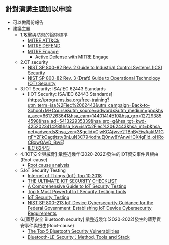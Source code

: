 
## 針對演講主題加以申論
- 可以做兩份報告
- 建議主題
  - 1.攻擊與防禦的論術標準
    - [MITRE ATT&Ck](https://attack.mitre.org/)
    - [MITRE DEFEND](https://d3fend.mitre.org/)
    - [MITRE Engage](https://engage.mitre.org/)
      - [Active Defense with MITRE Engage](https://www.zscaler.com/blogs/product-insights/active-defense-mitre-engage?_bt=&_bk=&_bm=&_bn=x&_bg=&utm_source=google&utm_medium=cpc&utm_campaign=google-ads-na&gclid=CjwKCAjwve2TBhByEiwAaktM1AZWdVumbgAwBU1eApJeMq2SxwkBVqfUk_3XkjXUkpfFDquZMtcX4BoCRjcQAvD_BwE)
  - 2.OT security 
    - [NIST SP 800-82 Rev. 2 Guide to Industrial Control Systems (ICS) Security](https://csrc.nist.gov/publications/detail/sp/800-82/rev-2/final)
    - [NIST SP 800-82 Rev. 3 (Draft) Guide to Operational Technology (OT) Security](https://csrc.nist.gov/publications/detail/sp/800-82/rev-3/draft)
  - 3.IOT Security: ISA/IEC 62443 Standards
    - [IOT Security: ISA/IEC 62443 Standards] (https://programs.isa.org/free-training?utm_term=isa%2Fiec%2062443&utm_campaign=Back-to-School+M+Course&utm_source=adwords&utm_medium=ppc&hsa_acc=6617263641&hsa_cam=14401414510&hsa_grp=127293854598&hsa_ad=541322935339&hsa_src=g&hsa_tgt=kwd-425202341428&hsa_kw=isa%2Fiec%2062443&hsa_mt=b&hsa_net=adwords&hsa_ver=3&gclid=CjwKCAjwve2TBhByEiwAaktM1GrtFY2FkOagtltstvBnLuN3C794odhuEj0nw8YAnwHCX4gFId_oHRoCBxwQAvD_BwE)
    - [IEC 62443](https://zh.wikipedia.org/wiki/IEC_62443)
  - 4.[IOT安全與威脅] 彙整近幾年(2020-2022)發生的IOT資安事件與根由(Root-cause)
    - [Root cause analysis](https://en.wikipedia.org/wiki/Root_cause_analysis) 
  - 5.IoT Security Testing
    - [Internet of Things (IoT) Top 10 2018](https://owasp.org/www-project-internet-of-things/) 
    - [THE ULTIMATE IOT SECURITY CHECKLIST](https://blog.particle.io/iot-security/)
    - [A Comprehensive Guide to IoT Security Testing](https://www.getastra.com/blog/security-audit/iot-security-testing/)
    - [Top 5 Most Powerful IoT Security Testing Tools](https://www.appknox.com/blog/iot-security-testing-tools)
    - [IoT Security Testing](https://www2.deloitte.com/content/dam/Deloitte/in/Documents/risk/in-risk-iot-security-testing-noexp.pdf)
    - [NIST SP 800-213 IoT Device Cybersecurity Guidance for the Federal Government: Establishing IoT Device Cybersecurity Requirements](https://csrc.nist.gov/publications/detail/sp/800-213/final)
  - 6.[藍芽安全 Bluetooth security] 彙整近幾年(2020-2022)發生的藍芽資安事件與根由(Root-cause)
    - [The Top 5 Bluetooth Security Vulnerabilities](https://www.globalsign.com/en/blog/top-5-bluetooth-security-vulnerabilities) 
    - [Bluetooth-LE Security：Method, Tools and Stack](https://www.anquanke.com/post/id/222622)

